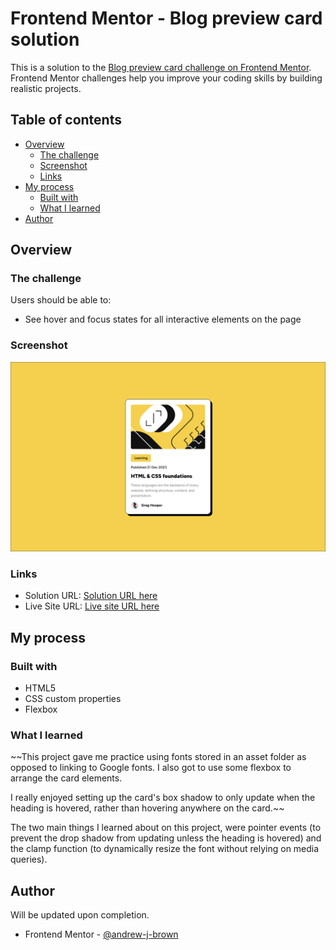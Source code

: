 # Frontend Mentor - Blog preview card solution

This is a solution to the [Blog preview card challenge on Frontend Mentor](https://www.frontendmentor.io/challenges/blog-preview-card-ckPaj01IcS). Frontend Mentor challenges help you improve your coding skills by building realistic projects. 

## Table of contents

- [Overview](#overview)
  - [The challenge](#the-challenge)
  - [Screenshot](#screenshot)
  - [Links](#links)
- [My process](#my-process)
  - [Built with](#built-with)
  - [What I learned](#what-i-learned)
- [Author](#author)

## Overview

### The challenge

Users should be able to:

- See hover and focus states for all interactive elements on the page

### Screenshot

![Screenshot of finished project](assets/images/screenshot.png)

### Links

- Solution URL: [Solution URL here](https://github.com/andrew-j-brown/Blog-Preview-Card)
- Live Site URL: [Live site URL here](https://andrew-j-brown.github.io/Blog-Preview-Card/)

## My process

### Built with

- HTML5
- CSS custom properties
- Flexbox

### What I learned

~~This project gave me practice using fonts stored in an asset folder as opposed to linking to Google fonts. I also got to use some flexbox to arrange the card elements.

I really enjoyed setting up the card's box shadow to only update when the heading is hovered, rather than hovering anywhere on the card.~~

The two main things I learned about on this project, were pointer events (to prevent the drop shadow from updating unless the heading is hovered) and the clamp function (to dynamically resize the font without relying on media queries).

## Author

Will be updated upon completion.

- Frontend Mentor - [@andrew-j-brown](https://www.frontendmentor.io/profile/andrew-j-brown)
